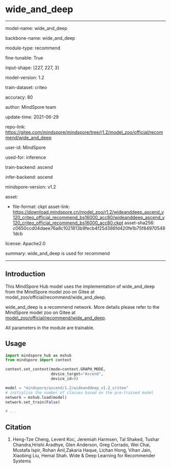 # wide_and_deep

---

model-name: wide_and_deep

backbone-name: wide_and_deep

module-type: recommend

fine-tunable: True

input-shape: [227, 227, 3]

model-version: 1.2

train-dataset: criteo

accuracy: 80

author: MindSpore team

update-time: 2021-06-29

repo-link: <https://gitee.com/mindspore/mindspore/tree/r1.2/model_zoo/official/recommend/wide_and_deep>

user-id: MindSpore

used-for: inference

train-backend: ascend

infer-backend: ascend

mindspore-version: v1.2

asset:

-
    file-format: ckpt
    asset-link: <https://download.mindspore.cn/model_zoo/r1.2/wideanddeep_ascend_v120_criteo_official_recommend_bs16000_acc80/wideanddeep_ascend_v120_criteo_official_recommend_bs16000_acc80.ckpt>
    asset-sha256: c0650ccd04daee76a8c1021813b9fecb4f25d386fd420fe1b75f849705481dcb

license: Apache2.0

summary: wide_and_deep is used for recommend

---

## Introduction

This MindSpore Hub model uses the implementation of wide_and_deep from the MindSpore model zoo on Gitee at model_zoo/official/recommend/wide_and_deep.

wide_and_deep is a recommend network. More details please refer to the MindSpore model zoo on Gitee at [model_zoo/official/recommend/wide_and_deep](https://gitee.com/mindspore/mindspore/blob/r1.2/model_zoo/official/recommend/wide_and_deep/README.md).

All parameters in the module are trainable.

## Usage

```python
import mindspore_hub as mshub
from mindspore import context

context.set_context(mode=context.GRAPH_MODE,
                    device_target="Ascend",
                    device_id=0)

model = "mindspore/ascend/1.2/wideanddeep_v1.2_criteo"
# initialize the number of classes based on the pre-trained model
network = mshub.load(model)
network.set_train(False)

# ...
```

## Citation

1. Heng-Tze Cheng, Levent Koc, Jeremiah Harmsen, Tal Shaked, Tushar Chandra,Hrishi Aradhye, Glen Anderson, Greg Corrado, Wei Chai, Mustafa Ispir, Rohan Anil,Zakaria Haque, Lichan Hong, Vihan Jain, Xiaobing Liu, Hemal Shah. Wide & Deep Learning for Recommender Systems

